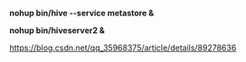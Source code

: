 **nohup bin/hive --service metastore &**

**nohup bin/hiveserver2 &**



https://blog.csdn.net/qq_35968375/article/details/89278636